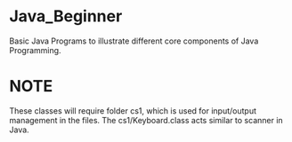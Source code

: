 # Java_Beginner
Basic Java Programs to illustrate different core components of Java Programming.

# NOTE
These classes will require folder cs1, which is used for input/output management in the files. 
The cs1/Keyboard.class acts similar to scanner in Java.
